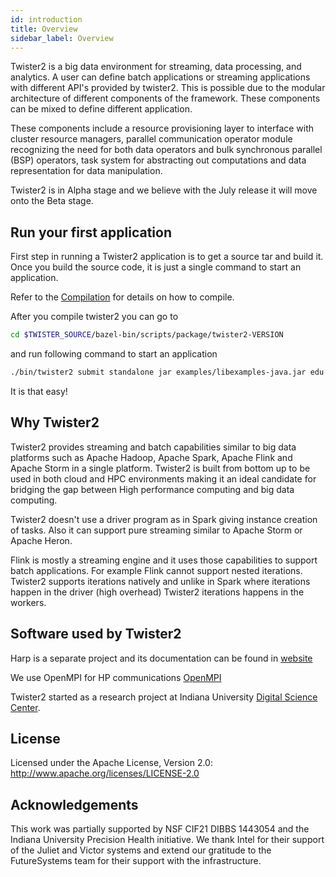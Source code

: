 ```yaml
---
id: introduction
title: Overview
sidebar_label: Overview
---
```


Twister2 is a big data environment for streaming, data processing, and analytics. A user can define 
batch applications or streaming applications with different API's provided by twister2. This is 
possible due to the modular architecture of different components of the framework. These components 
can be mixed to define different application. 

These components include a resource provisioning layer to interface with cluster resource managers, 
parallel communication operator module recognizing the need for both data operators and bulk 
synchronous parallel (BSP) operators, task system for abstracting out computations and data 
representation for data manipulation. 

Twister2 is in Alpha stage and we believe with the July release it will move onto the Beta stage. 

## Run your first application

First step in running a Twister2 application is to get a source tar and build it. Once you build the
source code, it is just a single command to start an application.

Refer to the [Compilation](compiling/compiling.md) for details on how to compile. 

After you compile twister2 you can go to

```bash
cd $TWISTER_SOURCE/bazel-bin/scripts/package/twister2-VERSION
```

and run following command to start an application

```bash
./bin/twister2 submit standalone jar examples/libexamples-java.jar edu.iu.dsc.tws.examples.basic.HelloWorld 8
```

It is that easy!

## Why Twister2

Twister2 provides streaming and batch capabilities similar to big data platforms such as Apache Hadoop, Apache Spark,
Apache Flink and Apache Storm in a single platform. Twister2 is built from bottom up to be used in both cloud
and HPC environments making it an ideal candidate for bridging the gap between High performance computing and big data
computing.

Twister2 doesn't use a driver program as in Spark giving instance creation of tasks. Also it can support pure streaming
similar to Apache Storm or Apache Heron. 

Flink is mostly a streaming engine and it uses those capabilities to support batch applications. For example
Flink cannot support nested iterations. Twister2 supports iterations natively and unlike in Spark where iterations happen
in the driver (high overhead) Twister2 iterations happens in the workers.
 

## Software used by Twister2

Harp is a separate project and its documentation can be found in [website](https://dsc-spidal.github.io/harp/)

We use OpenMPI for HP communications [OpenMPI](https://www.open-mpi.org/)
  
Twister2 started as a research project at Indiana University [Digital Science Center](https://www.dsc.soic.indiana.edu/).

## License

Licensed under the Apache License, Version 2.0: http://www.apache.org/licenses/LICENSE-2.0

## Acknowledgements

This work was partially supported by NSF CIF21 DIBBS 1443054 and the Indiana University Precision Health initiative.
We thank Intel for their support of the Juliet and Victor systems and extend our gratitude to the FutureSystems team for their support with the infrastructure.
